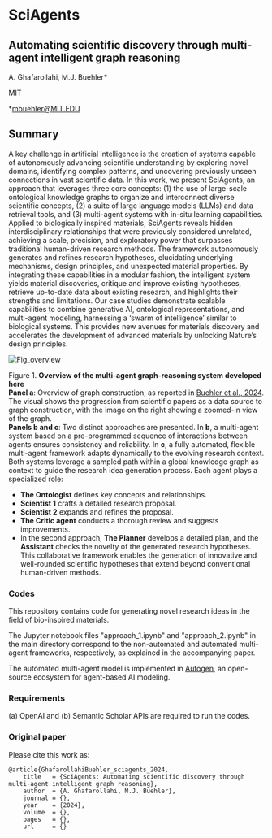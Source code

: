 # SciAgents
## Automating scientific discovery through multi-agent intelligent graph reasoning
A. Ghafarollahi, M.J. Buehler*

MIT

*mbuehler@MIT.EDU

## Summary
A key challenge in artificial intelligence is the creation of systems capable of autonomously advancing
scientific understanding by exploring novel domains, identifying complex patterns, and uncovering
previously unseen connections in vast scientific data. In this work, we present SciAgents, an approach
that leverages three core concepts: (1) the use of large-scale ontological knowledge graphs to
organize and interconnect diverse scientific concepts, (2) a suite of large language models (LLMs)
and data retrieval tools, and (3) multi-agent systems with in-situ learning capabilities. Applied to
biologically inspired materials, SciAgents reveals hidden interdisciplinary relationships that were
previously considered unrelated, achieving a scale, precision, and exploratory power that surpasses
traditional human-driven research methods. The framework autonomously generates and refines
research hypotheses, elucidating underlying mechanisms, design principles, and unexpected material
properties. By integrating these capabilities in a modular fashion, the intelligent system yields material
discoveries, critique and improve existing hypotheses, retrieve up-to-date data about existing research,
and highlights their strengths and limitations. Our case studies demonstrate scalable capabilities to
combine generative AI, ontological representations, and multi-agent modeling, harnessing a ‘swarm
of intelligence’ similar to biological systems. This provides new avenues for materials discovery and
accelerates the development of advanced materials by unlocking Nature’s design principles.

![Fig_overview](https://github.com/user-attachments/assets/3cae1052-427a-407c-8c9d-629111a3c070)

Figure 1. **Overview of the multi-agent graph-reasoning system developed here**  
**Panel a**: Overview of graph construction, as reported in [Buehler et al., 2024](https://iopscience.iop.org/article/10.1088/2632-2153/ad7228/meta). The visual shows the progression from scientific papers as a data source to graph construction, with the image on the right showing a zoomed-in view of the graph.  
**Panels b and c**: Two distinct approaches are presented. In **b**, a multi-agent system based on a pre-programmed sequence of interactions between agents ensures consistency and reliability. In **c**, a fully automated, flexible multi-agent framework adapts dynamically to the evolving research context. Both systems leverage a sampled path within a global knowledge graph as context to guide the research idea generation process. Each agent plays a specialized role:  
- **The Ontologist** defines key concepts and relationships.  
- **Scientist 1** crafts a detailed research proposal.  
- **Scientist 2** expands and refines the proposal.  
- **The Critic agent** conducts a thorough review and suggests improvements.  
- In the second approach, **The Planner** develops a detailed plan, and the **Assistant** checks the novelty of the generated research hypotheses.
This collaborative framework enables the generation of innovative and well-rounded scientific hypotheses that extend beyond conventional human-driven methods.

### Codes
This repository contains code for generating novel research ideas in the field of bio-inspired materials.

The Jupyter notebook files "approach_1.ipynb" and "approach_2.ipynb" in the main directory correspond to the non-automated and automated multi-agent frameworks, respectively, as explained in the accompanying paper.

The automated multi-agent model is implemented in [Autogen](https://github.com/microsoft/autogen), an open-source ecosystem for agent-based AI modeling. 
### Requirements
(a) OpenAI and (b) Semantic Scholar APIs are required to run the codes. 



### Original paper

Please cite this work as:
```
@article{GhafarollahiBuehler_sciagents_2024,
    title   = {SciAgents: Automating scientific discovery through multi-agent intelligent graph reasoning},
    author  = {A. Ghafarollahi, M.J. Buehler},
    journal = {},
    year    = {2024},
    volume  = {},
    pages   = {},
    url     = {}
